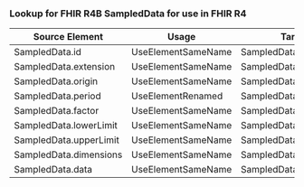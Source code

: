 ### Lookup for FHIR R4B SampledData for use in FHIR R4

| Source Element | Usage | Target |
| -------------- | ----- | ------ |
| SampledData.id | UseElementSameName | SampledData.id |
| SampledData.extension | UseElementSameName | SampledData.extension |
| SampledData.origin | UseElementSameName | SampledData.origin |
| SampledData.period | UseElementRenamed | SampledData.period |
| SampledData.factor | UseElementSameName | SampledData.factor |
| SampledData.lowerLimit | UseElementSameName | SampledData.lowerLimit |
| SampledData.upperLimit | UseElementSameName | SampledData.upperLimit |
| SampledData.dimensions | UseElementSameName | SampledData.dimensions |
| SampledData.data | UseElementSameName | SampledData.data |
